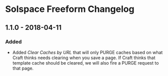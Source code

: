 # Solspace Freeform Changelog

## 1.1.0 - 2018-04-11
### Added
- Added _Clear Caches by URL_ that will only PURGE caches based on what Craft thinks needs clearing when you save a page. If Craft thinks that template cache should be cleared, we will also fire a PURGE request to that page.
